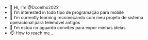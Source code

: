 - 👋 Hi, I’m @Dcoelho2022
- 👀 I’m interested in todo tipo de programação para mobile
- 🌱 I’m currently learning recomeçando com meu projeto de sistema operacional para telemóvel antigos
- 💞️ I’m estou no aguardo convites para expor minhas ideias
- 📫 How to reach me ...

<!---
Dcoelho2022/Dcoelho2022 is a ✨ special ✨ repository because its `README.md` (this file) appears on your GitHub profile.
You can click the Preview link to take a look at your changes.
--->
